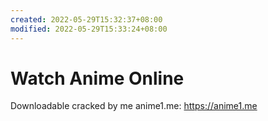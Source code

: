 ```yaml
---
created: 2022-05-29T15:32:37+08:00
modified: 2022-05-29T15:33:24+08:00
---
```


# Watch Anime Online

Downloadable cracked by me anime1.me:
https://anime1.me
